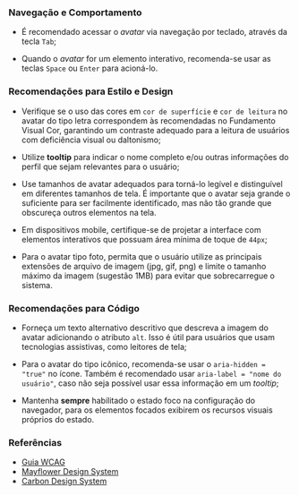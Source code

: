 ### Navegação e Comportamento

-   É recomendado acessar o *avatar* via navegação por teclado, através da tecla `Tab`;

-   Quando o *avatar* for um elemento interativo, recomenda-se usar as teclas `Space` ou `Enter` para acioná-lo.

### Recomendações para Estilo e Design

-   Verifique se o uso das cores em `cor de superfície` e `cor de leitura` no avatar do tipo letra correspondem às recomendadas no Fundamento Visual Cor, garantindo um contraste adequado para a leitura de usuários com deficiência visual ou daltonismo;

-   Utilize **tooltip** para  indicar o nome completo e/ou outras informações do perfil que sejam relevantes para o usuário;

-   Use tamanhos de avatar adequados para torná-lo legível e distinguível em diferentes tamanhos de tela. É importante que o avatar seja grande o suficiente para ser facilmente identificado, mas não tão grande que obscureça outros elementos na tela.

-   Em dispositivos mobile, certifique-se de projetar a interface com elementos interativos que possuam área mínima de toque de `44px`;

-   Para o avatar tipo foto, permita que o usuário utilize as principais extensões de arquivo de imagem (jpg, gif, png) e limite o tamanho máximo da imagem (sugestão 1MB) para evitar que sobrecarregue o sistema.

### Recomendações para Código

-   Forneça um texto alternativo descritivo que descreva a imagem do avatar adicionando o atributo `alt`. Isso é útil para usuários que usam tecnologias assistivas, como leitores de tela;

-   Para o avatar do tipo icônico, recomenda-se usar o `aria-hidden = "true"` no ícone. Também é recomendado usar `aria-label = "nome do usuário"`, caso não seja possível usar essa informação em um *tooltip*;

-   Mantenha **sempre** habilitado o estado foco na configuração do navegador, para os elementos focados exibirem os recursos visuais próprios do estado.

### Referências

-   [Guia WCAG](https://guia-wcag.com/)
-   [Mayflower Design System](https://mayflower.digital.mass.gov/core/index.html?path=/docs/elements-buttons--button-primary)
-   [Carbon Design System](https://carbondesignsystem.com/components/button/accessibility)

